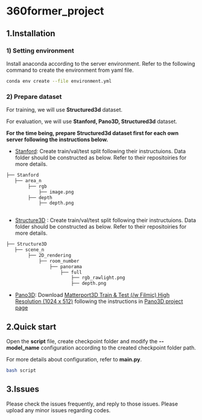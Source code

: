 # 360former_project



## 1.Installation

### 1) Setting environment
Install anaconda according to the server environment.
Refer to the following command to create the environment from yaml file.

~~~bash
conda env create --file environment.yml
~~~

### 2) Prepare dataset

For training, we will use **Structured3d** dataset.

For evaluation, we will use **Stanford, Pano3D, Structured3d** dataset.

**For the time being, prepare Structured3d dataset first for each own server following the instructions below.**

* [Stanford](https://github.com/alexsax/2D-3D-Semantics): Create train/val/test split following their instructuions. Data folder should be constructed as below. Refer to their repositoiries for more details.

```bash
├── Stanford
   ├── area_n
        ├── rgb
            ├── image.png
        ├── depth
            ├── depth.png
       
``` 
* [Structure3D](https://github.com/bertjiazheng/Structured3D) : Create train/val/test split following their instructuions. Data folder should be constructed as below. Refer to their repositoiries for more details.

```bash
├── Structure3D
   ├── scene_n
        ├── 2D_rendering
            ├── room_number
                ├── panorama
                    ├── full
                        ├── rgb_rawlight.png
                        ├── depth.png
``` 
* [Pano3D](https://github.com/alexsax/2D-3D-Semantics): Download [Matterport3D Train & Test (/w Filmic) High Resolution (1024 x 512)](https://zenodo.org/record/5707345#.YZY3-2BByUk) following the instructions in [Pano3D project page](https://github.com/alexsax/2D-3D-Semantics)

## 2.Quick start
Open the **script** file, create checkpoint folder and modify the **--model_name** configuration according to the created checkpoint folder path.

For more details about configuration, refer to **main.py**.

~~~bash
bash script
~~~

## 3.Issues
Please check the issues frequently, and reply to those issues.
Please upload any minor issues regarding codes. 
